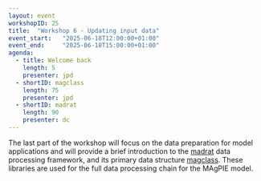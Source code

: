 ```yaml
---
layout: event
workshopID: 25
title:  "Workshop 6 - Updating input data"
event_start:   "2025-06-18T12:00:00+01:00"
event_end:     "2025-06-18T15:00:00+01:00"
agenda:
  - title: Welcome back
    length: 5
    presenter: jpd
  - shortID: magclass 
    length: 75 
    presenter: jpd 
  - shortID: madrat
    length: 90 
    presenter: dc
---
```


The last part of the workshop will focus on the data preparation for model applications and will provide a brief introduction to the [madrat] data processing framework, and its primary data structure [magclass]. These libraries are used for the full data processing chain for the MAgPIE model.

[madrat]:https://github.com/pik-piam/madrat
[magclass]:https://github.com/pik-piam/magclass
